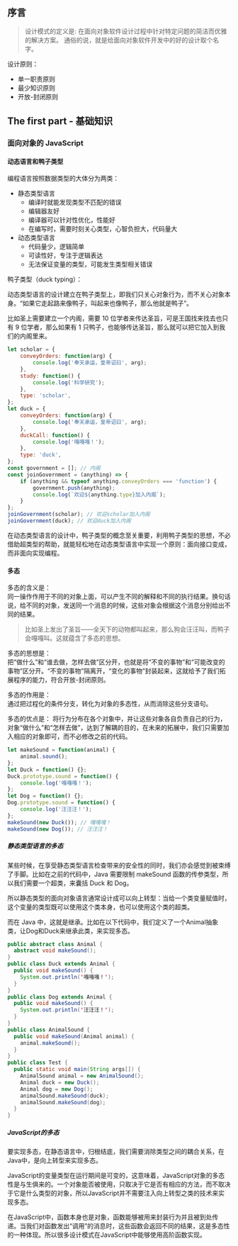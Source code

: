 ## 序言

> 设计模式的定义是: 在面向对象软件设计过程中针对特定问题的简洁而优雅的解决方案。
> 通俗的说，就是给面向对象软件开发中的好的设计取个名字。

设计原则：

* 单一职责原则
* 最少知识原则
* 开放-封闭原则

## The first part - 基础知识

### 面向对象的 JavaScript

#### 动态语言和鸭子类型

编程语言按照数据类型的大体分为两类：

* 静态类型语言
  + 编译时就能发现类型不匹配的错误
  + 编辑器友好
  + 编译器可以针对性优化，性能好
  + 在编写时，需要时刻关心类型，心智负担大，代码量大
* 动态类型语言
  + 代码量少，逻辑简单
  + 可读性好，专注于逻辑表达
  + 无法保证变量的类型，可能发生类型相关错误

鸭子类型（duck typing）：

动态类型语言的设计建立在鸭子类型上，即我们只关心对象行为，而不关心对象本身。“如果它走起路来像鸭子，叫起来也像鸭子，那么他就是鸭子”。

比如圣上需要建立一个内阁，需要 10 位学者来传达圣旨，可是王国找来找去也只有 9 位学者，那么如果有 1 只鸭子，也能够传达圣旨，那么就可以把它加入到我们的内阁里来。

```js
let scholar = {
    conveyOrders: function(arg) {
        console.log('奉天承运，皇帝诏曰', arg);
    },
    study: function() {
        console.log('科学研究');
    },
    type: 'scholar',
};
let duck = {
    conveyOrders: function(arg) {
        console.log('奉天承运，皇帝诏曰', arg);
    },
    duckCall: function() {
        console.log('嘎嘎嘎！');
    },
    type: 'duck',
};
const government = []; // 内阁
const joinGovernment = (anything) => {
    if (anything && typeof anything.conveyOrders === 'function') {
        government.push(anything);
        console.log(`欢迎${anything.type}加入内阁`);
    }
};
joinGovernment(scholar); // 欢迎scholar加入内阁
joinGovernment(duck); // 欢迎duck加入内阁
```

在动态类型语言的设计中，鸭子类型的概念至关重要，利用鸭子类型的思想，不必借助超类型的帮助，就能轻松地在动态类型语言中实现一个原则：面向接口变成，而非面向实现编程。

#### 多态

多态的含义是：  
同一操作作用于不同的对象上面，可以产生不同的解释和不同的执行结果。换句话说，给不同的对象，发送同一个消息的时候，这些对象会根据这个消息分别给出不同的结果。

> 比如圣上发出了圣旨——全天下的动物都叫起来，那么狗会汪汪叫，而鸭子会嘎嘎叫。这就蕴含了多态的思想。

多态的思想是：  
把“做什么”和“谁去做，怎样去做”区分开，也就是将“不变的事物”和“可能改变的事物”区分开。“不变的事物”隔离开，“变化的事物”封装起来，这就给予了我们拓展程序的能力，符合开放-封闭原则。

多态的作用是：  
通过把过程化的条件分支，转化为对象的多态性，从而消除这些分支语句。

多态的优点是：
将行为分布在各个对象中，并让这些对象各自负责自己的行为，对象“做什么”和“怎样去做”，达到了解耦的目的，在未来的拓展中，我们只需要加入相应的对象即可，而不必修改之前的代码。

```js
let makeSound = function(animal) {
    animal.sound();
};
let Duck = function() {};
Duck.prototype.sound = function() {
    console.log('嘎嘎嘎！');
};
let Dog = function() {};
Dog.prototype.sound = function() {
    console.log('汪汪汪！');
};
makeSound(new Duck()); // 嘎嘎嘎！
makeSound(new Dog()); // 汪汪汪！
```

##### 静态类型语言的多态

某些时候，在享受静态类型语言检查带来的安全性的同时，我们亦会感觉到被束缚了手脚。比如在之前的代码中，Java 需要限制 makeSound 函数的传参类型，所以我们需要一个超类，来囊括 Duck 和 Dog。

所以静态类型的面向对象语言通常设计成可以向上转型：当给一个类变量赋值时，这个变量的类型既可以使用这个类本身，也可以使用这个类的超类。

而在 Java 中，这就是继承。比如在以下代码中，我们定义了一个Animal抽象类，让Dog和Duck来继承此类，来实现多态。

```java
public abstract class Animal {
  abstract void makeSound();
}
public class Duck extends Animal {
  public void makeSound() {
    System.out.println('嘎嘎嘎！');
  }
}
public class Dog extends Animal {
  public void makeSound() {
    System.out.println('汪汪汪！');
  }
}
public class AnimalSound {
  public void makeSound(Animal animal) {
    animal.makeSound();
  }
}
public class Test {
  public static void main(String args[]) {
    AnimalSound animal = new AnimalSound();
    Animal duck = new Duck();
    Animal dog = new Dog();
    animalSound.makeSound(duck);
    animalSound.makeSound(dog);
  }
}
```

##### JavaScript的多态

要实现多态，在静态语言中，归根结底，我们需要消除类型之间的耦合关系，在Java中，是向上转型来实现多态。

JavaScript的变量类型在运行期间是可变的，这意味着，JavaScript对象的多态性是与生俱来的。一个对象能否被使用，只取决于它是否有相应的方法，而不取决于它是什么类型的对象，所以JavaScript并不需要注入向上转型之类的技术来实现多态。

在JavaScript中，函数本身也是对象，函数能够被用来封装行为并且被到处传递。当我们对函数发出“调用”的消息时，这些函数会返回不同的结果，这是多态性的一种体现。所以很多设计模式在JavaScript中能够使用高阶函数实现。
